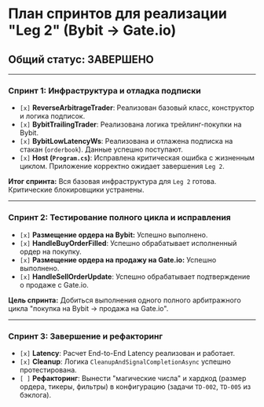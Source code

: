# План спринтов для реализации "Leg 2" (Bybit -> Gate.io)

## Общий статус: ЗАВЕРШЕНО

---

### Спринт 1: Инфраструктура и отладка подписки

*   `[x]` **ReverseArbitrageTrader**: Реализован базовый класс, конструктор и логика подписок.
*   `[x]` **BybitTrailingTrader**: Реализована логика трейлинг-покупки на Bybit.
*   `[x]` **BybitLowLatencyWs**: Реализована и отлажена подписка на стакан (`orderbook`). Данные успешно поступают.
*   `[x]` **Host (`Program.cs`)**: Исправлена критическая ошибка с жизненным циклом. Приложение корректно ожидает завершения `Leg 2`.

**Итог спринта:** Вся базовая инфраструктура для `Leg 2` готова. Критические блокировщики устранены.

---

### Спринт 2: Тестирование полного цикла и исправления

*   `[x]` **Размещение ордера на Bybit:** Успешно выполнено.
*   `[x]` **HandleBuyOrderFilled**: Успешно обрабатывает исполненный ордер на покупку.
*   `[x]` **Размещение ордера на продажу на Gate.io:** Успешно выполнено.
*   `[x]` **HandleSellOrderUpdate**: Успешно обрабатывает подтверждение о продаже с Gate.io.

**Цель спринта:** Добиться выполнения одного полного арбитражного цикла "покупка на Bybit -> продажа на Gate.io".

---

### Спринт 3: Завершение и рефакторинг

*   `[x]` **Latency**: Расчет End-to-End Latency реализован и работает.
*   `[x]` **Cleanup**: Логика `CleanupAndSignalCompletionAsync` успешно протестирована.
*   `[ ]` **Рефакторинг**: Вынести "магические числа" и хардкод (размер ордера, тикеры, фильтры) в конфигурацию (задачи `TD-002`, `TD-005` из бэклога).